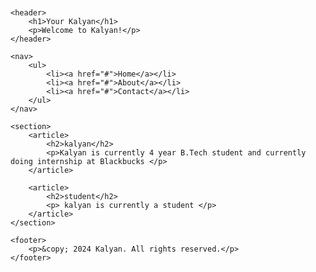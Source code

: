 <!DOCTYPE html>
<html lang="en">
<head>
    <meta charset="UTF-8">
    <meta name="viewport" content="width=device-width, initial-scale=1.0">
    <title>Kalyan</title>
    <style>
        body {
            font-family: Arial, sans-serif;
            margin: 20px;
            padding: 0;
        }
        header, nav, article, section, footer {
            margin-bottom: 20px;
            padding: 10px;
            border: 1px solid #ddd;
            background-color: #f9f9f9;
        }
        header, footer {
            text-align: center;
        }
        nav {
            text-align: center;
        }
        article {
            line-height: 1.6;
        }
    </style>
</head>
<body>

    <header>
        <h1>Your Kalyan</h1>
        <p>Welcome to Kalyan!</p>
    </header>

    <nav>
        <ul>
            <li><a href="#">Home</a></li>
            <li><a href="#">About</a></li>
            <li><a href="#">Contact</a></li>
        </ul>
    </nav>

    <section>
        <article>
            <h2>kalyan</h2>
            <p>Kalyan is currently 4 year B.Tech student and currently doing internship at Blackbucks </p>
        </article>

        <article>
            <h2>student</h2>
            <p> kalyan is currently a student </p>
        </article>
    </section>

    <footer>
        <p>&copy; 2024 Kalyan. All rights reserved.</p>
    </footer>

</body>
</html>
